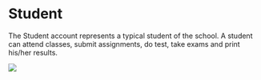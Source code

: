 # Student

The Student account represents a typical student of the school. A student can attend classes, submit assignments, do test, take exams and print his/her results.

![](/images/student.png)
